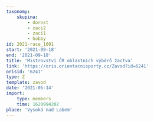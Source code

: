 ```yaml
---
taxonomy:
    skupina:
        - dorost
        - zaci2
        - zaci1
        - hobby
id: 2021-race_1601
start: '2021-09-18'
end: '2021-09-18'
title: 'Mistrovství ČR oblastních výběrů žactva'
link: 'https://oris.orientacnisporty.cz/Zavod?id=6241'
orisid: '6241'
type: Z
template: zavod
date: '2021-05-14'
import:
    type: members
    time: 1620994202
place: 'Vysoká nad Labem'
---
```


